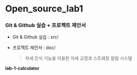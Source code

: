# Open_source_lab1
 
### Git & Github 실습 + 프로젝트 제안서

* Git & Github 실습 : src/


+ 프로젝트 제안서 : doc/

  > 자세 인식 기능을 이용한 자세 교정과 스트레칭 알림 시스템

__lab-1-calculator__
